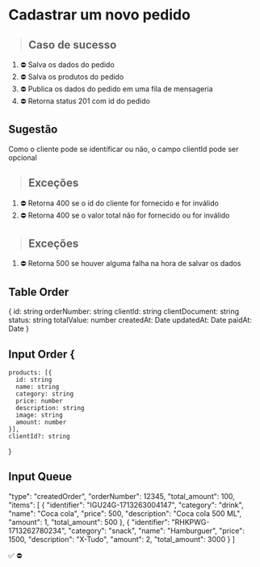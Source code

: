 # Cadastrar um novo pedido

> ## Caso de sucesso

1. ⛔ Salva os dados do pedido
2. ⛔ Salva os produtos do pedido
3. ⛔ Publica os dados do pedido em uma fila de mensageria
4. ⛔ Retorna status 201 com id do pedido

## Sugestão
Como o cliente pode se identificar ou não, o campo clientId pode ser opcional

> ## Exceções
1. ⛔ Retorna 400 se o id do cliente for fornecido e for inválido
2. ⛔ Retorna 400 se o valor total não for fornecido ou for inválido

> ## Exceções
1. ⛔ Retorna 500 se houver alguma falha na hora de salvar os dados

## Table Order
{
  	id: string
    orderNumber: string
    clientId: string
    clientDocument: string
    status: string
    totalValue: number
    createdAt: Date
    updatedAt: Date
    paidAt: Date
}

## Input Order {
    products: [{
      id: string
      name: string
      category: string
      price: number
      description: string
      image: string
      amount: number
    }],
    clientId?: string
  }

## Input Queue
  "type": "createdOrder",
  "orderNumber": 12345,
  "total_amount": 100,
  "items": [
    {
      "identifier": "IGU24G-1713263004147",
      "category": "drink",
      "name": "Coca cola",
      "price": 500,
      "description": "Coca cola 500 ML",
      "amount": 1,
      "total_amount": 500
    },
    {
      "identifier": "RHKPWG-1713262780234",
      "category": "snack",
      "name": "Hamburguer",
      "price": 1500,
      "description": "X-Tudo",
      "amount": 2,
      "total_amount": 3000
    }
  ]

✅
⛔
